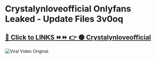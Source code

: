 
 # Crystalynloveofficial Onlyfans Leaked - Update Files 3v0oq

## <h2><a href="https://clipsfans.com/Crystalynloveofficial&ref=git">🔗 Click to LINKS ⏩⏩ 👉 🟢 Crystalynloveofficial </a></h2>

<a href="https://clipsfans.com/Crystalynloveofficial&ref=git" rel="nofollow" data-target="animated-image.originalLink"><img src="https://i.ibb.co.com/xMMVF88/686577567.gif" alt="Viral Video Original" style="max-width: 100%; display: inline-block;" data-target="animated-image.originalImage"></a>

